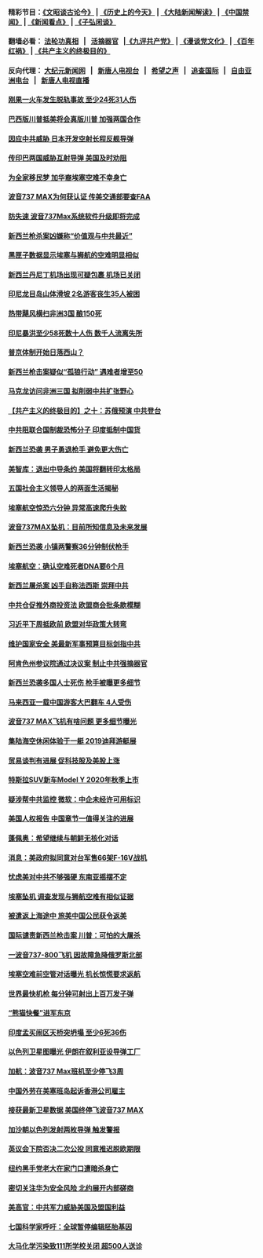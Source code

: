#### 精彩节目：[《文昭谈古论今》](http://134.209.198.168/wenzhao) | [《历史上的今天》](http://134.209.198.168/today-in-history) | [《大陆新闻解读》](http://134.209.198.168/ntdtv-comedy) | [《中国禁闻》](http://134.209.198.168/ntdtv-news) | [《新闻看点》](http://134.209.198.168/news-insight) | [《子弘闲谈》](http://134.209.198.168/zihongxiantan/) 

 #### 翻墙必看： [法轮功真相](http://134.209.198.168:10000/videos/truth.html) &nbsp;&nbsp;|&nbsp;&nbsp; [活摘器官](http://134.209.198.168:10000/videos/res/Organs/) &nbsp;&nbsp;|[《九评共产党》](http://134.209.198.168:10000/videos/jiuping) | [《漫谈党文化》](http://134.209.198.168:10000/videos/mtdwh) | [《百年红祸》](http://134.209.198.168:10000/videos/bnhh) | [《共产主义的终极目的》](http://134.209.198.168:10000/videos/res/zjmd) 

 #### 反向代理： [大纪元新闻网](http://134.209.198.168:10080/) &nbsp;&nbsp;|&nbsp;&nbsp; [新唐人电视台](http://134.209.198.168:8000/) &nbsp;&nbsp;|&nbsp;&nbsp; [希望之声](http://134.209.198.168:8200/) &nbsp;&nbsp;|&nbsp;&nbsp; [追查国际](http://134.209.198.168:10010/) &nbsp;&nbsp;|&nbsp;&nbsp; [自由亚洲电台](http://134.209.198.168:9800/) &nbsp;&nbsp;|&nbsp;&nbsp; [新唐人电视直播](http://134.209.198.168/) 

#### [刚果一火车发生脱轨事故 至少24死31人伤](../pages/nsc418/n11121893.md?t=03181236) 

#### [巴西版川普抵美将会真版川普 加强两国合作](../pages/nsc418/n11121693.md?t=03181236) 

#### [因应中共威胁 日本开发空射长程反舰导弹](../pages/nsc418/n11121632.md?t=03181236) 

#### [传印巴两国威胁互射导弹 美国及时劝阻](../pages/nsc418/n11121331.md?t=03181236) 

#### [为全家移民梦 加华裔埃塞空难不幸身亡](../pages/nsc418/n11121108.md?t=03181236) 

#### [波音737 MAX为何获认证 传美交通部要查FAA](../pages/nsc418/n11120874.md?t=03181236) 

#### [防失速 波音737Max系统软件升级即将完成](../pages/nsc418/n11120822.md?t=03181236) 

#### [新西兰枪杀案凶嫌称“价值观与中共最近”](../pages/nsc418/n11120268.md?t=03181236) 

#### [黑匣子数据显示埃塞与狮航的空难明显相似](../pages/nsc418/n11120298.md?t=03181236) 

#### [新西兰丹尼丁机场出现可疑包裹 机场已关闭](../pages/nsc418/n11120018.md?t=03181236) 

#### [印尼龙目岛山体滑坡 2名游客丧生35人被困](../pages/nsc418/n11119948.md?t=03181236) 

#### [热带飓风横扫非洲3国 酿150死](../pages/nsc418/n11119881.md?t=03181236) 

#### [印尼暴洪至少58死数十人伤 数千人流离失所](../pages/nsc418/n11119852.md?t=03181236) 

#### [普京体制开始日落西山？](../pages/nsc418/n11119848.md?t=03181236) 

#### [新西兰枪击案疑似“孤狼行动” 遇难者增至50](../pages/nsc418/n11119798.md?t=03181236) 

#### [马克龙访问非洲三国 拟削弱中共扩张野心](../pages/nsc418/n11118639.md?t=03181236) 

#### [【共产主义的终极目的】之十：苏俄预演 中共登台](../pages/nsc418/n11118424.md?t=03181236) 

#### [中共阻联合国制裁恐怖分子 印度抵制中国货](../pages/nsc418/n11119453.md?t=03181236) 

#### [新西兰恐袭 男子勇退枪手 避免更大伤亡](../pages/nsc418/n11118497.md?t=03181236) 

#### [美智库：退出中导条约 美国将翻转印太格局](../pages/nsc418/n11118821.md?t=03181236) 

#### [五国社会主义领导人的两面生活揭秘](../pages/nsc418/n11117207.md?t=03181236) 

#### [埃塞航空惊恐六分钟 异常高速爬升失败](../pages/nsc418/n11118611.md?t=03181236) 

#### [波音737MAX坠机：目前所知信息及未来发展](../pages/nsc418/n11118378.md?t=03181236) 

#### [新西兰恐袭 小镇两警察36分钟制伏枪手](../pages/nsc418/n11118288.md?t=03181236) 

#### [埃塞航空：确认空难死者DNA要6个月](../pages/nsc418/n11118393.md?t=03181236) 

#### [新西兰屠杀案 凶手自称法西斯 崇拜中共](../pages/nsc418/n11118150.md?t=03181236) 

#### [中共仓促推外商投资法 欧盟商会批条款模糊](../pages/nsc418/n11118202.md?t=03181236) 

#### [习近平下周抵欧前 欧盟对华政策大转弯](../pages/nsc418/n11118309.md?t=03181236) 

#### [维护国家安全 美最新军事预算目标剑指中共](../pages/nsc418/n11118290.md?t=03181236) 

#### [阿肯色州参议院通过决议案 制止中共强摘器官](../pages/nsc418/n11118029.md?t=03181236) 

#### [新西兰恐袭多国人士死伤 枪手被曝更多细节](../pages/nsc418/n11117133.md?t=03181236) 

#### [马来西亚一载中国游客大巴翻车 4人受伤](../pages/nsc418/n11117418.md?t=03181236) 

#### [波音737 MAX飞机有啥问题 更多细节曝光](../pages/nsc418/n11117173.md?t=03181236) 

#### [集陆海空休闲体验于一艇 2019迪拜游艇展](../pages/nsc418/n11117085.md?t=03181236) 

#### [贸易谈判有进展 促科技股及美股上涨](../pages/nsc418/n11117082.md?t=03181236) 

#### [特斯拉SUV新车Model Y  2020年秋季上市](../pages/nsc418/n11116655.md?t=03181236) 

#### [疑涉帮中共监控 微软：中企未经许可用标识](../pages/nsc418/n11116319.md?t=03181236) 

#### [美国人权报告 中国章节一值得关注的进展](../pages/nsc418/n11115255.md?t=03181236) 

#### [蓬佩奥：希望继续与朝鲜无核化对话](../pages/nsc418/n11116357.md?t=03181236) 

#### [消息：美政府拟同意对台军售66架F-16V战机](../pages/nsc418/n11116284.md?t=03181236) 

#### [忧虑美对中共不够强硬 东南亚摇摆不定](../pages/nsc418/n11113733.md?t=03181236) 

#### [埃塞坠机 调查发现与狮航空难有相似证据](../pages/nsc418/n11116036.md?t=03181236) 

#### [被遣返上海途中 旅美中国公民获令返美](../pages/nsc418/n11116070.md?t=03181236) 

#### [国际谴责新西兰枪击案 川普：可怕的大屠杀](../pages/nsc418/n11116066.md?t=03181236) 

#### [一波音737-800飞机 因故障急降俄罗斯北部](../pages/nsc418/n11115742.md?t=03181236) 

#### [埃塞空难前空管对话曝光 机长惊慌要求返航](../pages/nsc418/n11115677.md?t=03181236) 

#### [世界最快机枪 每分钟可射出上百万发子弹](../pages/nsc418/n11115524.md?t=03181236) 

#### [“熊猫快餐”进军东京](../pages/nsc418/n11115353.md?t=03181236) 

#### [印度孟买闹区天桥突坍塌 至少6死36伤](../pages/nsc418/n11115347.md?t=03181236) 

#### [以色列卫星图曝光 伊朗在叙利亚设导弹工厂](../pages/nsc418/n11115208.md?t=03181236) 

#### [加航：波音737 Max班机至少停飞3周](../pages/nsc418/n11114835.md?t=03181236) 

#### [中国外劳在美塞班岛起诉香港公司雇主](../pages/nsc418/n11114505.md?t=03181236) 

#### [接获最新卫星数据 美国终停飞波音737 MAX](../pages/nsc418/n11114170.md?t=03181236) 

#### [加沙朝以色列发射两枚导弹 触发警报](../pages/nsc418/n11114083.md?t=03181236) 

#### [英议会下院否决二次公投 同意推迟脱欧期限](../pages/nsc418/n11113863.md?t=03181236) 

#### [纽约黑手党老大在家门口遭暗杀身亡](../pages/nsc418/n11113964.md?t=03181236) 

#### [密切关注华为安全风险 北约展开内部磋商](../pages/nsc418/n11113653.md?t=03181236) 

#### [美高官：中共军力威胁美国及盟国利益](../pages/nsc418/n11112998.md?t=03181236) 

#### [七国科学家呼吁：全球暂停编辑胚胎基因](../pages/nsc418/n11113096.md?t=03181236) 

#### [大马化学污染致111所学校关闭 超500人送诊](../pages/nsc418/n11113047.md?t=03181236) 

